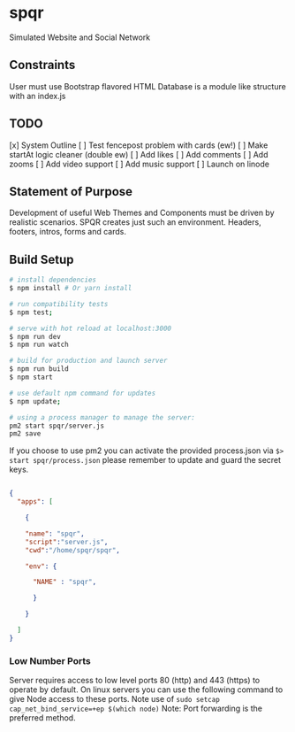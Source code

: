 # spqr

Simulated Website and Social Network

## Constraints

User must use Bootstrap flavored HTML
Database is a module like structure with an index.js

## TODO

[x] System Outline
[ ] Test fencepost problem with cards (ew!)
[ ] Make startAt logic cleaner (double ew)
[ ] Add likes
[ ] Add comments
[ ] Add zooms
[ ] Add video support
[ ] Add music support
[ ] Launch on linode

## Statement of Purpose

Development of useful Web Themes and Components must be driven by realistic scenarios.
SPQR creates just such an environment. Headers, footers, intros, forms and cards.

## Build Setup

``` bash
# install dependencies
$ npm install # Or yarn install

# run compatibility tests
$ npm test;

# serve with hot reload at localhost:3000
$ npm run dev
$ npm run watch

# build for production and launch server
$ npm run build
$ npm start

# use default npm command for updates
$ npm update;

# using a process manager to manage the server:
pm2 start spqr/server.js
pm2 save

```

If you choose to use pm2 you can activate the provided process.json via ```$> start spqr/process.json``` please remember to update and guard the secret keys.

```json

{
  "apps": [

    {

    "name": "spqr",
    "script":"server.js",
    "cwd":"/home/spqr/spqr",

    "env": {

      "NAME" : "spqr",

      }

    }

  ]
}


```

### Low Number Ports
Server requires access to low level ports 80 (http) and 443 (https) to operate by default.
On linux servers you can use the following command to give Node access to these ports.
Note use of ```sudo setcap cap_net_bind_service=+ep $(which node)```
Note: Port forwarding is the preferred method.
